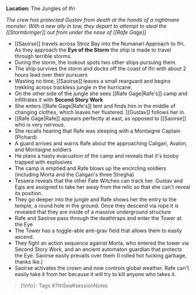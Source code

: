 **Location:** The Jungles of Ifri

*The crew has protected Gustav from death at the hands of a nightmare monster.  With  a new ally in tow, they depart to attempt to steal the [[Stormbringer]] out from under the nose of [[Rafe Gage]]*

- [[Saoirse]] travels across Stroz Bay into the Numanari Approach to Ifri.  As they approach the **Eye of the Storm** the ship is made to travel through terrible storms.
- During the storm, the lookout spots two other ships pursuing them.
- The ship survives the storm and docks off the coast of Ifri with about 2 hours lead over their pursuers
- Wasting no time, [[Saoirse]] leaves a small rearguard and begins trekking across trackless jungle in the hurricane.
- On the other side of the jungle she sees [[Rafe Gage|Rafe's]] camp and infiltrates it with **Second Story Work**
- She enters [[Rafe Gage|Rafe's]] tent and finds him in the middle of changing clothes, which leaves her flustered.  [[Gustav]] follows her in.
- [[Rafe Gage|Rafe]] appears perfectly at east, as opposed to [[Saoirse]] who is very nervous.
- She recalls hearing that Rafe was sleeping with a Montaigne Captain (Pichard)
- A guard arrives and warns Rafe  about the approaching Caligari, Avalon, and Montaigne soldiers
- He plans a hasty evacuation of the camp and reveals that it's booby trapped with explosives
- The camp is emptied and Rafe blows up the encircling soldiers (including Morta and the Caligari's three Stregha)
- Tessera reveals that the other Fate Witches can track her.  Gustav and Egis are assigned to take her away from the relic so that she can't reveal its position.
- They go deeper into the jungle and Rafe shows her the entry to the temple, a round hole in the ground.  Once they descend via rope it is revealed that they are inside of a massive underground structure
- Rafe and Saoirse pass through the deathtraps and enter the Tower at the Eye
- The Tower has a toggle-able anti-grav field that allows them to easily ascend.
- They fight an action sequence against Morta, who entered the tower via Second Story Work, and an ancient automaton guardian that protects the Eye.  Saoirse easily prevails over them (I rolled hot fucking garbage, thanks Ike.)
- Saoirse activates the crown and now controls global weather.  Rafe can't easily take it from her because it will try to kill anyone who takes it.

> [!info]- Tags
> #7thSea#sessionNotes

  
